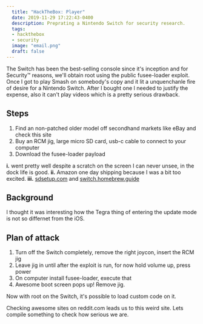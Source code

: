 ```yaml
---
  title: "HackTheBox: Player"
  date: 2019-11-29 17:22:43-0400
  description: Preprating a Nintendo Switch for security research.
  tags:
  - hackthebox
  - security
  image: "email.png"
  draft: false
---
```


The Switch has been the best-selling console since it's inception and for Security™️ reasons, we'll obtain root using the public fusee-loader exploit. Once I got to play Smash on somebody's copy and it lit a unquenchanle fire of desire for a Nintendo Switch. After I bought one I needed to justify the expense, also it can't play videos which is a pretty serious drawback.

## Steps

1. Find an non-patched older model off secondhand markets like eBay and check this site
2. Buy an RCM jig, large micro SD card, usb-c cable to connect to your computer
3. Download the fusee-loader payload

**i.** went pretty well despite a scratch on the screen I can never unsee, in the dock life is good.
**ii.** Amazon one day shipping because I was a bit too excited.
**iii.** [sdsetup.com](https://sdsetup.com) and [switch.homebrew.guide](https://switch.homebrew.guide)

## Background

I thought it was interesting how the Tegra thing of entering the update mode is not so differnet from the iOS.

## Plan of attack

1. Turn off the Switch completely, remove the right joycon, insert the RCM jig
2. Leave jig in until after the exploit is run, for now hold volume up, press power
3. On computer install fusee-loader, execute that
4. Awesome boot screen pops up! Remove jig.

Now with root on the Switch, it's possible to load custom code on it.

Checking awesome sites on reddit.com leads us to this weird site. Lets compile something to check how serious we are.

